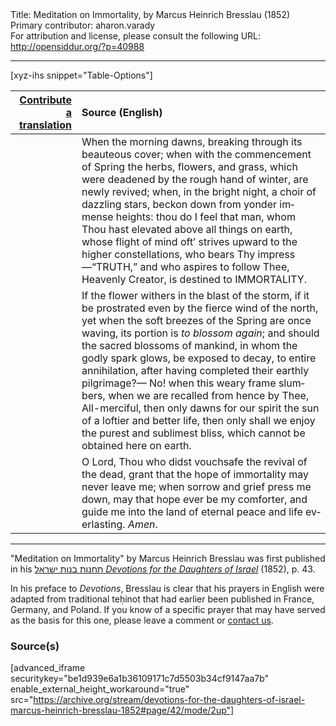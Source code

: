 <html>
<head></head>
<body>
Title: Meditation on Immortality, by Marcus Heinrich Bresslau (1852)<br />
Primary contributor: aharon.varady<br />
For attribution and license, please consult the following URL: <a href="http://opensiddur.org/?p=40988">http://opensiddur.org/?p=40988</a>
<p />
<hr />

[xyz-ihs snippet="Table-Options"]<table style="margin-left: auto; margin-right: auto;" class="draggable">
<thead><tr><th id="x" style="text-align: right;"><a href="/contributing/upload/">Contribute a translation</a></th><th style="text-align: left;">Source (English)</th></tr></thead>
<tbody>
<tr><td style="vertical-align:top;">
<div class="liturgy" lang="he">

</span></div></td>
 
<td style="vertical-align:top;">
<div class="english" lang="en">
When the morning dawns, 
breaking through its beauteous cover; 
when with the commencement of Spring 
the herbs, flowers, and grass, 
which were deadened by the rough hand of winter, 
are newly revived; 
when, in the bright night, a choir of dazzling stars, 
beckon down from yonder immense heights: 
thou do I feel that man, 
whom Thou hast elevated above all things on earth, 
whose flight of mind oft’ strives upward to the higher constellations, 
who bears Thy impress —“TRUTH,” 
and who aspires to follow Thee, Heavenly Creator, 
is destined to IMMORTALITY. 
</div></td></tr>


<tr><td style="vertical-align:top;">
<div class="liturgy" lang="he">

</span></div></td>
 
<td style="vertical-align:top;">
<div class="english" lang="en">
If the flower withers in the blast of the storm, 
if it be prostrated even by the fierce wind of the north, 
yet when the soft breezes of the Spring are once waving, 
its portion is <em>to blossom again</em>; 
and should the sacred blossoms of mankind, 
in whom the godly spark glows, 
be exposed to decay, to entire annihilation, 
after having completed their earthly pilgrimage?— 
No! when this weary frame slumbers, 
when we are recalled from hence by Thee, All-merciful, 
then only dawns for our spirit the sun of a loftier and better life, 
then only shall we enjoy the purest and sublimest bliss, 
which cannot be obtained here on earth. 
</div></td></tr>


<tr><td style="vertical-align:top;">
<div class="liturgy" lang="he">

</span></div></td>
 
<td style="vertical-align:top;">
<div class="english" lang="en">
O Lord, 
Thou who didst vouchsafe the revival of the dead, 
grant that the hope of immortality may never leave me; 
when sorrow and grief press me down, 
may that hope ever be my comforter, 
and guide me into the land of eternal peace and life everlasting. 
<em>Amen</em>. 
</div></td></tr>
</tbody></table>

<hr />

"Meditation on Immortality" by Marcus Heinrich Bresslau was first published in his <a href="/?p=32040">תחנות בנות ישראל <em>Devotions for the Daughters of Israel</em></a> (1852), p. 43. 

In his preface to <em>Devotions</em>, Bresslau is clear that his prayers in English were adapted from traditional teḥinot that had earlier been published in France, Germany, and Poland. If you know of a specific prayer that may have served as the basis for this one, please leave a comment or <a href="/contact/">contact us</a>.

<h3>Source(s)</h3>

[advanced_iframe securitykey="be1d939e6a1b36109171c7d5503b34cf9147aa7b" enable_external_height_workaround="true" src="https://archive.org/stream/devotions-for-the-daughters-of-israel-marcus-heinrich-bresslau-1852#page/42/mode/2up"]

&nbsp;
</body>
</html>